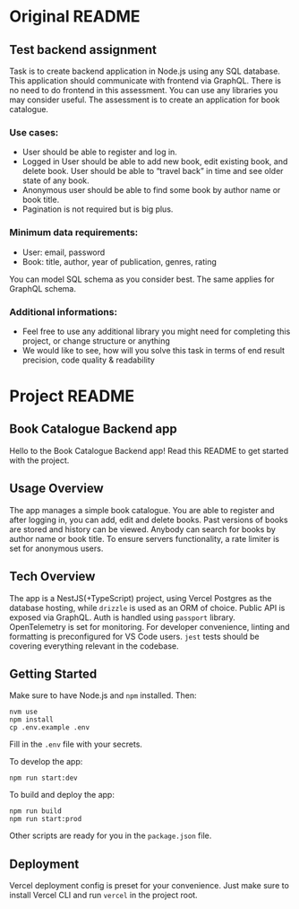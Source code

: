 # Original README
## Test backend assignment

Task is to create backend application in Node.js using any SQL database. This application should communicate with frontend via GraphQL. There is no need to do frontend in this assessment. You can use any libraries you may consider useful. The assessment is to create an application for book catalogue.

### Use cases:

- User should be able to register and log in.
- Logged in User should be able to add new book, edit existing book, and delete book. User should be able to “travel back” in time and see older state of any book.
- Anonymous user should be able to find some book by author name or book title.
- Pagination is not required but is big plus.

### Minimum data requirements:

- User: email, password
- Book: title, author, year of publication, genres, rating

You can model SQL schema as you consider best. The same applies for GraphQL schema.

### Additional informations:

- Feel free to use any additional library you might need for completing this project, or change structure or anything
- We would like to see, how will you solve this task in terms of end result precision, code quality & readability


# Project README
## Book Catalogue Backend app

Hello to the Book Catalogue Backend app! Read this README to get started with the project.

## Usage Overview

The app manages a simple book catalogue. You are able to register and after logging in, you can add, edit and delete books. Past versions of books are stored and history can be viewed. Anybody can search for books by author name or book title. To ensure servers functionality, a rate limiter is set for anonymous users.

## Tech Overview

The app is a NestJS(+TypeScript) project, using Vercel Postgres as the database hosting, while `drizzle` is used as an ORM of choice. Public API is exposed via GraphQL. Auth is handled using `passport` library. OpenTelemetry is set for monitoring. For developer convenience, linting and formatting is preconfigured for VS Code users. `jest` tests should be covering everything relevant in the codebase.

## Getting Started

Make sure to have Node.js and `npm` installed. Then:

```
nvm use
npm install
cp .env.example .env
```

Fill in the `.env` file with your secrets.

To develop the app:

```
npm run start:dev
```

To build and deploy the app:

```
npm run build
npm run start:prod
```

Other scripts are ready for you in the `package.json` file.

## Deployment

Vercel deployment config is preset for your convenience. Just make sure to install Vercel CLI and run `vercel` in the project root.
